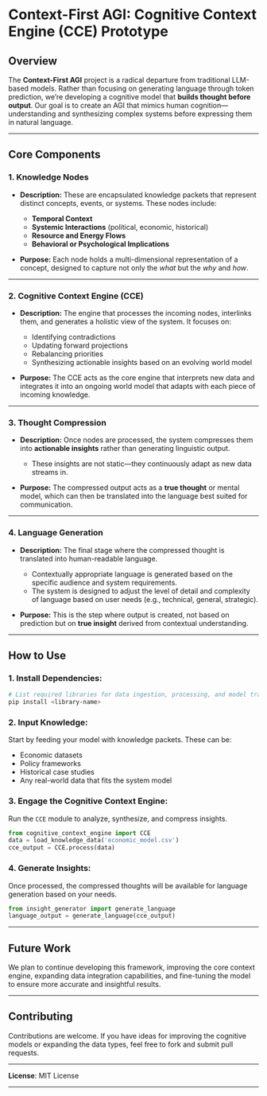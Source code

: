 

# **Context-First AGI: Cognitive Context Engine (CCE) Prototype**

## **Overview**
The **Context-First AGI** project is a radical departure from traditional LLM-based models. Rather than focusing on generating language through token prediction, we’re developing a cognitive model that **builds thought before output**. Our goal is to create an AGI that mimics human cognition—understanding and synthesizing complex systems before expressing them in natural language.

---

## **Core Components**

### 1. **Knowledge Nodes**
- **Description:** These are encapsulated knowledge packets that represent distinct concepts, events, or systems. These nodes include:
  - **Temporal Context**  
  - **Systemic Interactions** (political, economic, historical)  
  - **Resource and Energy Flows**  
  - **Behavioral or Psychological Implications**

- **Purpose:** Each node holds a multi-dimensional representation of a concept, designed to capture not only the *what* but the *why* and *how*.

---

### 2. **Cognitive Context Engine (CCE)**
- **Description:** The engine that processes the incoming nodes, interlinks them, and generates a holistic view of the system. It focuses on:
  - Identifying contradictions  
  - Updating forward projections  
  - Rebalancing priorities  
  - Synthesizing actionable insights based on an evolving world model

- **Purpose:** The CCE acts as the core engine that interprets new data and integrates it into an ongoing world model that adapts with each piece of incoming knowledge.

---

### 3. **Thought Compression**
- **Description:** Once nodes are processed, the system compresses them into **actionable insights** rather than generating linguistic output.
  - These insights are not static—they continuously adapt as new data streams in.

- **Purpose:** The compressed output acts as a **true thought** or mental model, which can then be translated into the language best suited for communication.

---

### 4. **Language Generation**
- **Description:** The final stage where the compressed thought is translated into human-readable language. 
  - Contextually appropriate language is generated based on the specific audience and system requirements.
  - The system is designed to adjust the level of detail and complexity of language based on user needs (e.g., technical, general, strategic).

- **Purpose:** This is the step where output is created, not based on prediction but on **true insight** derived from contextual understanding.

---

## **How to Use**

### **1. Install Dependencies:**
```bash
# List required libraries for data ingestion, processing, and model training
pip install <library-name>
```

### **2. Input Knowledge:**
Start by feeding your model with knowledge packets. These can be:
- Economic datasets  
- Policy frameworks  
- Historical case studies  
- Any real-world data that fits the system model

### **3. Engage the Cognitive Context Engine:**
Run the `CCE` module to analyze, synthesize, and compress insights.

```python
from cognitive_context_engine import CCE
data = load_knowledge_data('economic_model.csv')
cce_output = CCE.process(data)
```

### **4. Generate Insights:**
Once processed, the compressed thoughts will be available for language generation based on your needs.

```python
from insight_generator import generate_language
language_output = generate_language(cce_output)
```

---

## **Future Work**
We plan to continue developing this framework, improving the core context engine, expanding data integration capabilities, and fine-tuning the model to ensure more accurate and insightful results.

---

## **Contributing**
Contributions are welcome. If you have ideas for improving the cognitive models or expanding the data types, feel free to fork and submit pull requests.

---

**License**: MIT License

---


